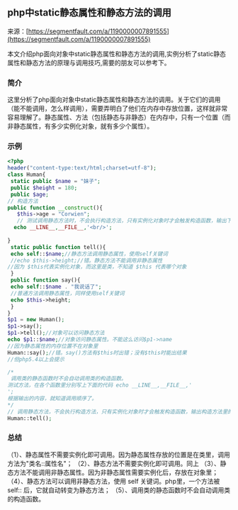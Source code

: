 ## php中static静态属性和静态方法的调用

来源：[https://segmentfault.com/a/1190000007891555](https://segmentfault.com/a/1190000007891555)

本文介绍php面向对象中static静态属性和静态方法的调用,实例分析了static静态属性和静态方法的原理与调用技巧,需要的朋友可以参考下。
### 简介

这里分析了php面向对象中static静态属性和静态方法的调用。关于它们的调用（能不能调用，怎么样调用），需要弄明白了他们在内存中存放位置，这样就非常容易理解了。静态属性、方法（包括静态与非静态）在内存中，只有一个位置（而非静态属性，有多少实例化对象，就有多少个属性）。
### 示例

```php
<?php
header("content-type:text/html;charset=utf-8");
class Human{
 static public $name = "妹子";
 public $height = 180;
 public $age;
// 构造方法
public function __construct(){
   $this->age = "Corwien";
   // 测试调用静态方法时，不会执行构造方法，只有实例化对象时才会触发构造函数，输出下面的内容。
  echo __LINE__,__FILE__,'<br/>'; 
    
}
 static public function tell(){
 echo self::$name;//静态方法调用静态属性，使用self关键词
 //echo $this->height;//错。静态方法不能调用非静态属性
//因为 $this代表实例化对象，而这里是类，不知道 $this 代表哪个对象
 }
 public function say(){
 echo self::$name . "我说话了";
 //普通方法调用静态属性，同样使用self关键词
 echo $this->height;
 }
}
$p1 = new Human();
$p1->say(); 
$p1->tell();//对象可以访问静态方法
echo $p1::$name;//对象访问静态属性。不能这么访问$p1->name
//因为静态属性的内存位置不在对象里
Human::say();//错。say()方法有$this时出错；没有$this时能出结果
//但php5.4以上会提示

/* 
 调用类的静态函数时不会自动调用类的构造函数。
测试方法，在各个函数里分别写上下面的代码 echo __LINE__,__FILE__,'
'; 
根据输出的内容，就知道调用顺序了。
*/
// 调用静态方法，不会执行构造方法，只有实例化对象时才会触发构造函数，输出构造方法里的内容。
Human::tell();

```
### 总结

（1）、静态属性不需要实例化即可调用。因为静态属性存放的位置是在类里，调用方法为"类名::属性名"；
（2）、静态方法不需要实例化即可调用。同上
（3）、静态方法不能调用非静态属性。因为非静态属性需要实例化后，存放在对象里；
（4）、静态方法可以调用非静态方法，使用 self 关键词。php里，一个方法被self:: 后，它就自动转变为静态方法；
（5）、调用类的静态函数时不会自动调用类的构造函数。
